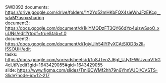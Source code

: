 SWD392 documents: https://drive.google.com/drive/folders/1Y2Yo52mHKbFQX4sieWnJFzEKcg__wIaM?usp=sharing <br/>
document3: https://docs.google.com/document/d/1kiYMQDzFT3QY66dYp4uizwSsoO_xuUNs/edit?rtpof=true&tab=t.0 <br/>
document3: https://docs.google.com/document/d/1gjyUlh54IYPyXCAtSIOD3x2ll-I5SOUH/edit <br/>
tasks: https://docs.google.com/spreadsheets/d/1oSJTep2J6gt_UJy1EWiUvuqVf5G4dUtP/edit?gid=1643429055#gid=1643429055 <br/>
slide: https://www.figma.com/slides/Tmi6CWMf2hh79n6YhnVUDi/CVSTS-Slide?node-id=12-217
